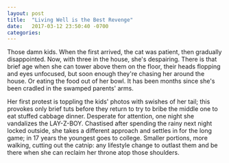 ```yaml
---
layout: post
title:  "Living Well is the Best Revenge"
date:   2017-03-12 23:50:40 -0700
categories: 
---
```


Those damn kids. When the first arrived, the cat was patient, then gradually disappointed. Now, with three in the house, she's despairing. There is that brief age when she can tower above them on the floor, their heads flopping and eyes unfocused, but soon enough they're chasing her around the house. Or eating the food out of her bowl. It has been months since she's been cradled in the swamped parents' arms.

Her first protest is toppling the kids' photos with swishes of her tail; this provokes only brief tuts before they return to try to bribe the middle one to eat stuffed cabbage dinner. Desperate for attention, one night she vandalizes the LAY-Z-BOY. Chastised after spending the rainy next night locked outside, she takes a different approach and settles in for the long game; in 17 years the youngest goes to college. Smaller portions, more walking, cutting out the catnip: any lifestyle change to outlast them and be there when she can reclaim her throne atop those shoulders.
 
